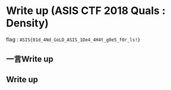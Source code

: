 # Write up (ASIS CTF 2018 Quals : Density)

flag : `ASIS{01d_4Nd_GoLD_ASIS_1De4_4H4t_g0e5_f0r_ls!}`

## 一言Write up

## Write up


